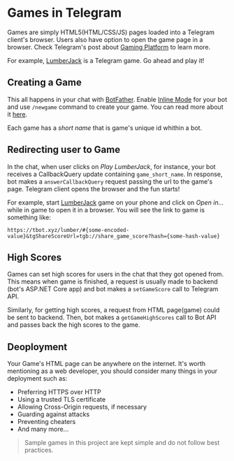 # Games in Telegram

Games are simply HTML5(HTML/CSS/JS) pages loaded into a Telegram client's browser. Users also
have option to open the game page in a browser. Check Telegram's post about [Gaming Platform](https://telegram.org/blog/games)
to learn more.

For example, [LumberJack](https://telegram.me/gamebot?game=Lumberjack) is a Telegram game. Go ahead and
play it!

## Creating a Game

This all happens in your chat with [BotFather](http://t.me/botfather). Enable [Inline Mode](https://core.telegram.org/bots/#inline-mode) for your bot and use `/newgame` command to create your game. You can read more about it [here](https://core.telegram.org/bots/games#creating-a-game).

Each game has a _short name_ that is game's unique id whithin a bot.

## Redirecting user to Game

In the chat, when user clicks on _Play LumberJack_, for instance, your bot receives a CallbackQuery update
containing `game_short_name`. In response, bot makes a `answerCallbackQuery` request passing the url to the
game's page. Telegram client opens the browser and the fun starts!

For example, start [LumberJack](https://telegram.me/gamebot?game=Lumberjack) game on your phone and click on
_Open in..._ while in game to open it in a browser. You will see the link to game is something like:

`https://tbot.xyz/lumber/#{some-encoded-value}&tgShareScoreUrl=tgb://share_game_score?hash={some-hash-value}`

## High Scores

Games can set high scores for users in the chat that they got opened from. This means when game is finished,
a request is usually made to backend (bot's ASP.NET Core app) and bot makes a `setGameScore` call to Telegram API.

Similarly, for getting high scores, a request from HTML page(game) could be sent to backend. Then, bot makes a `getGameHighScores` call to Bot API and passes back the high scores to the game.

## Deoployment

Your Game's HTML page can be anywhere on the internet. It's worth mentioning as a web developer, you should consider many things in your deployment such as:

- Preferring HTTPS over HTTP
- Using a trusted TLS certificate
- Allowing Cross-Origin requests, if necessary
- Guarding against attacks
- Preventing cheaters
- And many more...

> Sample games in this project are kept simple and do not follow best practices.
